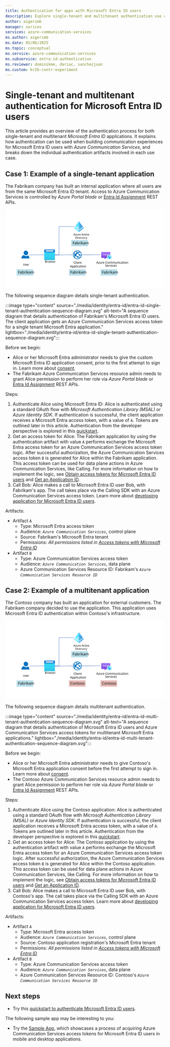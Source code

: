 ```yaml
---
title: Authentication for apps with Microsoft Entra ID users
description: Explore single-tenant and multitenant authentication use cases for applications supporting Microsoft Entra ID users. Also learn about authentication artifacts.
author: aigerimb
manager: soricos
services: azure-communication-services
ms.author: aigerimb
ms.date: 05/06/2025
ms.topic: conceptual
ms.service: azure-communication-services
ms.subservice: entra-id-authentication
ms.reviewer: dominikme, dariac, sanchezjuan
ms.custom: kr2b-contr-experiment
---
```


# Single-tenant and multitenant authentication for Microsoft Entra ID users

 This article provides an overview of the authentication process for both single-tenant and multitenant *Microsoft Entra ID* applications. It explains how authentication can be used when building communication experiences for Microsoft Entra ID users with *Azure Communication Services*, and breaks down the individual authentication artifacts involved in each use case.

## Case 1: Example of a single-tenant application
The Fabrikam company has built an internal application where all users are from the same Microsoft Entra ID tenant. Access to Azure Communication Services is controlled by *Azure Portal blade* or [Entra Id Assignment](/rest/api/communication/identity/entra-id-assignment) REST APIs.


![A diagram that outlines the authentication process for Fabrikam's calling application for Microsoft Entra ID users and its Azure Communication Services resource.](./media/identity/entra-id/entra-id-single-tenant-authentication.svg)

The following sequence diagram details single-tenant authentication.

:::image type="content" source="./media/identity/entra-id/entra-id-single-tenant-authentication-sequence-diagram.svg" alt-text="A sequence diagram that details authentication of Fabrikam's Microsoft Entra ID users. The client application gets an Azure Communication Services access token for a single tenant Microsoft Entra application." lightbox="./media/identity/entra-id/entra-id-single-tenant-authentication-sequence-diagram.svg":::

Before we begin:
- Alice or her Microsoft Entra administrator needs to give the custom Microsoft Entra ID application consent, prior to the first attempt to sign in. Learn more about [consent](../../../active-directory/develop/consent-framework.md).
- The Fabrikam Azure Communication Services resource admin needs to grant Alice permission to perform her role via *Azure Portal blade* or [Entra Id Assignment](/rest/api/communication/identity/entra-id-assignment) REST APIs.

Steps:
1. Authenticate Alice using Microsoft Entra ID: Alice is authenticated using a standard OAuth flow with *Microsoft Authentication Library (MSAL)* or *Azure Identity SDK*. If authentication is successful, the client application receives a Microsoft Entra access token, with a value of `A`. Tokens are outlined later in this article. Authentication from the developer perspective is explored in this [quickstart](../quickstarts/identity/entra-id-authentication-integration.md#developer-actions).
1. Get an access token for Alice: The Fabrikam application by using the authentication artifact with value `A` performs exchange the Microsoft Entra access token for an Azure Communication Services access token logic. After successful authorization, the Azure Communication Services access token `B` is generated for Alice within the Fabrikam application. This access token can be used for data plane actions in Azure Communication Services, like Calling. For more information on how to implement the logic, see [Obtain access tokens for Microsoft Entra ID users](../quickstarts/identity/entra-id-authentication-integration.md) and [Get an Application ID](../troubleshooting-info.md#get-an-application-id).
1. Call Bob: Alice makes a call to Microsoft Entra ID user Bob, with Fabrikam's app. The call takes place via the Calling SDK with an Azure Communication Services access token. Learn more about [developing application for Microsoft Entra ID users](../quickstarts/identity/entra-id-authentication-integration.md#developer-actions).

Artifacts:
- Artifact `A`
  - Type: Microsoft Entra access token
  - Audience: _`Azure Communication Services`_, control plane
  - Source: Fabrikam's Microsoft Entra tenant
  - Permissions: _All permissions listed in [Access tokens with Microsoft Entra ID](./identity-model.md#access-tokens-with-microsoft-entra-id)_
- Artifact `B`
  - Type: Azure Communication Services access token
  - Audience: _`Azure Communication Services`_, data plane
  - Azure Communication Services Resource ID: Fabrikam's _`Azure Communication Services Resource ID`_
  
## Case 2: Example of a multitenant application
The Contoso company has built an application for external customers. The Fabrikam company decided to use the application. This application uses Microsoft Entra ID authentication within Contoso's infrastructure. 

![A sequence diagram that demonstrates how the Contoso application authenticates Fabrikam users with Contoso's own Azure Communication Services resource.](./media/identity/entra-id/entra-id-multi-tenant-authentication.svg)

The following sequence diagram details multitenant authentication.

:::image type="content" source="./media/identity/entra-id/entra-id-multi-tenant-authentication-sequence-diagram.svg" alt-text="A sequence diagram that details authentication of Microsoft Entra ID users and Azure Communication Services access tokens for multitenant Microsoft Entra applications." lightbox="./media/identity/entra-id/entra-id-multi-tenant-authentication-sequence-diagram.svg":::

Before we begin:
- Alice or her Microsoft Entra administrator needs to give Contoso's Microsoft Entra application consent before the first attempt to sign in. Learn more about [consent](/entra/identity-platform/application-consent-experience).
- The Contoso Azure Communication Services resource admin needs to grant Alice permission to perform her role via *Azure Portal blade* or [Entra Id Assignment](/rest/api/communication/identity/entra-id-assignment) REST APIs.

Steps:
1. Authenticate Alice using the Contoso application: Alice is authenticated using a standard OAuth flow with *Microsoft Authentication Library (MSAL)* or *Azure Identity SDK*. If authentication is successful, the client application receives a Microsoft Entra access token, with a value of `A`. Tokens are outlined later in this article. Authentication from the developer perspective is explored in this [quickstart](../quickstarts/identity/entra-id-authentication-integration.md#developer-actions). 
1. Get an access token for Alice: The Contoso application by using the authentication artifact with value `A` performs exchange the Microsoft Entra access token for an Azure Communication Services access token logic. After successful authorization, the Azure Communication Services access token `B` is generated for Alice within the Contoso application. This access token can be used for data plane actions in Azure Communication Services, like Calling. For more information on how to implement the logic, see [Obtain access tokens for Microsoft Entra ID users](../quickstarts/identity/entra-id-authentication-integration.md) and [Get an Application ID](../troubleshooting-info.md#get-an-application-id).
1. Call Bob: Alice makes a call to Microsoft Entra ID user Bob, with Contoso's app. The call takes place via the Calling SDK with an Azure Communication Services access token. Learn more about [developing application for Microsoft Entra ID users](../quickstarts/identity/entra-id-authentication-integration.md).



Artifacts:
- Artifact `A`
  - Type: Microsoft Entra access token
  - Audience: _`Azure Communication Services`_, control plane
  - Source: Contoso application registration's Microsoft Entra tenant
  - Permissions: _All permissions listed in [Access tokens with Microsoft Entra ID](./identity-model.md#access-tokens-with-microsoft-entra-id)_
- Artifact `B`
  - Type: Azure Communication Services access token
  - Audience: _`Azure Communication Services`_, data plane
  - Azure Communication Services Resource ID: Contoso's _`Azure Communication Services Resource ID`_

## Next steps

- Try this [quickstart to authenticate Microsoft Entra ID users](../quickstarts/identity/entra-id-authentication-integration.md).

The following sample app may be interesting to you:

- Try the [Sample App](https://github.com/Azure-Samples/communication-services-javascript-quickstarts/tree/main/entra-id-users-support-quickstart), which showcases a process of acquiring Azure Communication Services access tokens for Microsoft Entra ID users in mobile and desktop applications.

